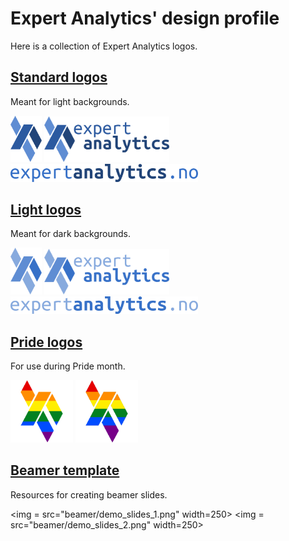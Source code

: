 Expert Analytics' design profile
================================

Here is a collection of Expert Analytics logos.

[Standard logos](standard/)
---------------------------
Meant for light backgrounds.

<img src="standard/logo_plain.png" width=50>
<img src="standard/logo_texted.png" width=200>

<img src="standard/logo_puretext.png" width=300>

[Light logos](light/)
---------------------
Meant for dark backgrounds.

<img src="light/logo_plain_light.png" width=50>
<img src="light/logo_texted_light.png" width=200>

<img src="light/logo_puretext_light.png" width=300>

[Pride logos](pride/)
---------------------
For use during Pride month.

<img src="pride/logo_pride.png" width=100>
<img src="pride/logo_pride_alt.png" width=100>

[Beamer template](beamer/)
--------------------------
Resources for creating beamer slides.

<img = src="beamer/demo_slides_1.png" width=250>
<img = src="beamer/demo_slides_2.png" width=250>
